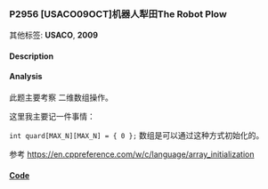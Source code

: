### P2956 [USACO09OCT]机器人犁田The Robot Plow

其他标签: **USACO**, **2009**


#### Description





#### Analysis

此题主要考察 二维数组操作。

这里我主要记一件事情：

`int quard[MAX_N][MAX_N] = { 0 };` 数组是可以通过这种方式初始化的。

参考 <https://en.cppreference.com/w/c/language/array_initialization>

#### [Code](../cpp/p2956.cpp)
